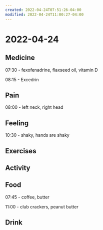 ```yaml
---
created: 2022-04-24T07:51:26-04:00
modified: 2022-04-24T11:00:27-04:00
---
```


# 2022-04-24

## Medicine

07:30 - fexofenadrine, flaxseed oil, vitamin D

08:15 - Excedrin

## Pain

08:00 - left neck, right head


## Feeling

10:30 - shaky, hands are shaky


## Exercises


## Activity


## Food

07:45 - coffee, butter

11:00 - club crackers, peanut butter


## Drink
